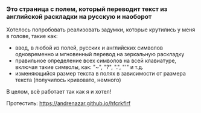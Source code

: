 ### Это страница с полем, который переводит текст из английской раскладки на русскую и наоборот
Хотелось попробовать реализовать задумки, которые крутились у меня в голове, такие как:
- ввод, в любой из полей, русских и английских символов одновременно и мгновенный перевод на зеркальную раскладку
- правильное определение всех символов на всей клавиатуре, включая такие символы, как: "~", "?", ".", "'" и т.д.
- изменяющийся размер текста в полях в зависимости от размера текста (получилось кривовато, немного)

В целом, всё работает так как я и хотел!

Протестить: https://andrenazar.github.io/hfcrkflrf

